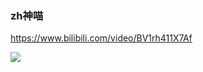 ### zh神喵
https://www.bilibili.com/video/BV1rh411X7Af

![](https://i1.hdslb.com/bfs/archive/70140f2e393eb1334ea5e5d004f420c94d76ca97.jpg@336w_190h.jpg)
